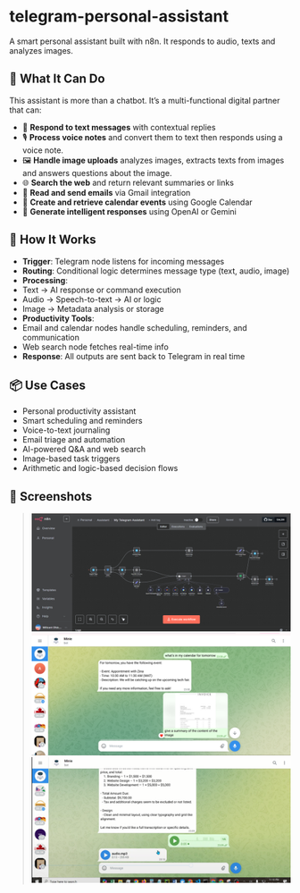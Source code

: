 # telegram-personal-assistant
A smart personal assistant built with n8n. It responds to audio, texts and analyzes images.

## 🚀 What It Can Do

This assistant is more than a chatbot. It’s a multi-functional digital partner that can:

- 💬 **Respond to text messages** with contextual replies
- 🎙️ **Process voice notes** and convert them to text then responds using a voice note.
- 🖼️ **Handle image uploads** analyzes images, extracts texts from images and answers questions about the image.
- 🌐 **Search the web** and return relevant summaries or links
- 📧 **Read and send emails** via Gmail integration
- 📅 **Create and retrieve calendar events** using Google Calendar
- 🧠 **Generate intelligent responses** using OpenAI or Gemini


## 🧠 How It Works

- **Trigger**: Telegram node listens for incoming messages
- **Routing**: Conditional logic determines message type (text, audio, image)
- **Processing**:
- Text → AI response or command execution
- Audio → Speech-to-text → AI or logic
- Image → Metadata analysis or storage
- **Productivity Tools**:
- Email and calendar nodes handle scheduling, reminders, and communication
- Web search node fetches real-time info
- **Response**: All outputs are sent back to Telegram in real time


## 📦 Use Cases

- Personal productivity assistant
- Smart scheduling and reminders
- Voice-to-text journaling
- Email triage and automation
- AI-powered Q&A and web search
- Image-based task triggers
- Arithmetic and logic-based decision flows


## 📸 Screenshots

> ![Workflow](TelegramAssis.PNG)
> ![Telegram](TelAss.PNG)
> ![Telegram](Tassistant.PNG)
